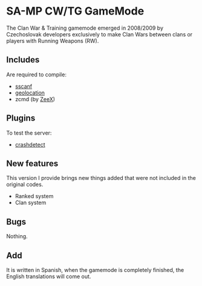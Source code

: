 # SA-MP CW/TG GameMode
The Clan War & Training gamemode emerged in 2008/2009 by Czechoslovak developers exclusively to make Clan Wars between clans or players with Running Weapons (RW).
## Includes
Are required to compile:
- [sscanf](https://github.com/maddinat0r/sscanf)
- [geolocation](https://github.com/Whitetigerswt/SAMP-geoip)
- zcmd (by [ZeeX](https://:github.com/Zeex))

## Plugins
To test the server:
- [crashdetect](https://github.com/Zeex/samp-plugin-crashdetect)

## New features
This version I provide brings new things added that were not included in the original codes.
- Ranked system
- Clan system
## Bugs
Nothing.
## Add
It is written in Spanish, when the gamemode is completely finished, the English translations will come out.
